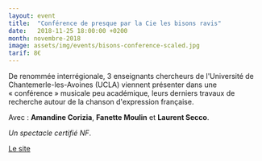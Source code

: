 ```yaml
---
layout: event
title:  "Conférence de presque par la Cie les bisons ravis"
date:   2018-11-25 18:00:00 +0200
month: novembre-2018
image: assets/img/events/bisons-conference-scaled.jpg
tarif: 8€
---
```


De renommée interrégionale, 3 enseignants chercheurs de l'Université de Chantemerle-les-Avoines (UCLA) viennent présenter dans une « conférence » musicale peu académique, leurs derniers travaux de recherche autour de la chanson d'expression française.

Avec : **Amandine Corizia**, **Fanette Moulin** et **Laurent Secco**.

*Un spectacle certifié NF*.

[Le site](https://www.lesbisonsravis.com/)

